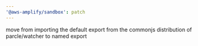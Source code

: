```yaml
---
'@aws-amplify/sandbox': patch
---
```


move from importing the default export from the commonjs distribution of parcle/watcher to named export
